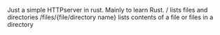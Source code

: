 Just a simple HTTPserver in rust. Mainly to learn Rust.
/ lists files and directories
/files/{file/directory name} lists contents of a file or files in a directory
